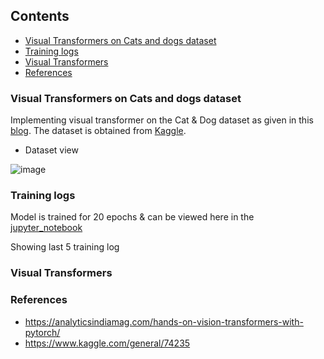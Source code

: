## Contents

- [Visual Transformers on Cats and dogs dataset](#visual-transformers-on-cats-and-dogs-dataset)
- [Training logs](#training-log)
- [Visual Transformers](#visual-transformers)
- [References](#references) 



### Visual Transformers on Cats and dogs dataset

Implementing visual transformer on the Cat & Dog dataset as given in this [blog](https://analyticsindiamag.com/hands-on-vision-transformers-with-pytorch/). The dataset is obtained from [Kaggle](https://www.kaggle.com/c/dogs-vs-cats-redux-kernels-edition/data). 

- Dataset view

![image](https://user-images.githubusercontent.com/47082769/128538664-311c378d-66fa-4a99-ac0b-3003e7de0243.png)



### Training logs

Model is trained for 20 epochs & can be viewed here in the [jupyter_notebook]()

Showing last 5 training log 

### Visual Transformers




### References

- https://analyticsindiamag.com/hands-on-vision-transformers-with-pytorch/
- https://www.kaggle.com/general/74235 
